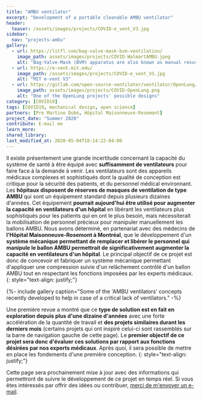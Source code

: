 ```yaml
---
title: "AMBU ventilator"
excerpt: "Development of a portable cleanable AMBU ventilator"
header:
  teaser: /assets/images/projects/COVID-e_vent_V3.jpg
sidebar:
  nav: "projects-ambu"
gallery:
  - url: https://litfl.com/bag-valve-mask-bvm-ventilation/
    image_path: assets/images/projects/COVID-WalmartAMBU.jpeg
    alt: "Bag-Valve-Mask (BVM) apparatus are also known as manual resuscitators and as self-inflating resuscitation systems"
  - url: https://e-vent.mit.edu/
    image_path: /assets/images/projects/COVID-e_vent_V3.jpg
    alt: "MIT e-vent V3"
  - url: https://gitlab.com/open-source-ventilator/ventilator/OpenLung/-/wikis/Design#visual-communication
    image_path: assets/images/projects/COVID-OpenLung.png
    alt: "One of the OpenLung projects' possible designs"
category: [COVID19]
tags: [COVID19, mechanical design, open science]
partners: [Pre Martine Dubé, Hôpital Maisonneuve-Rosemont]
project_date: "Summer 2020"
contribute: E-mail me
learn_more: 
shared_library: 
last_modified_at: 2020-05-04T18:14:22-04:00
---
```


Il existe présentement une grande incertitude concernant la capacité du système de santé à être équipé avec **suffisamment de ventilateurs** pour faire face à la demande à venir. Les ventilateurs sont des appareils médicaux complexes et sophistiqués dont la qualité de conception est critique pour la sécurité des patients, et du personnel médical environnant. Les **hôpitaux disposent de réserves de masques de ventilation de type AMBU** qui sont un équipement standard depuis plusieurs dizaines d'années. Cet équipement **pourrait aujourd'hui être utilisé pour augmenter la capacité en ventilateurs d'un hôpital** en libérant les ventilateurs plus sophistiqués pour les patients qui en ont le plus besoin, mais nécessiterait la mobilisation de personnel précieux pour manipuler manuellement les ballons AMBU. Nous avons déterminé, en partenariat avec des médecins de **l'Hôpital Maisonneuve-Rosemont à Montréal**, que le développement d'un **système mécanique permettant de remplacer et libérer le personnel qui manipule le ballon AMBU permettrait de significativement augmenter la capacité en ventilateurs d'un hôpital**. Le principal objectif de ce projet est donc de concevoir et fabriquer un système mécanique permettant d'appliquer une compression suivie d'un relâchement contrôlé d'un ballon AMBU tout en respectant les fonctions imposées par les experts médicaux.
{: style="text-align: justify;"}

{%- include gallery caption="Some of the 'AMBU ventilators' concepts recently developed to help in case of a critical lack of ventilators." -%}

Une première revue a montré que ce **type de solution est en fait en exploration depuis plus d'une dizaine d'années** avec une forte accélération de la quantité de travail et **des projets similaires durant les derniers mois** (certains projets qui ont inspiré celui-ci sont rassemblés sur la barre de navigation gauche de cette page). Le **premier objectif de ce projet sera donc d'évaluer ces solutions par rapport aux fonctions désirées par nos experts médicaux**. Après quoi, il sera possible de mettre en place les fondements d'une première conception.
{: style="text-align: justify;"}

Cette page sera prochainement mise à jour avec des informations qui permettront de suivre le développement de ce projet en temps réel. Si vous êtes intéressés par offrir des idées ou contribuer, <a href="mailto:ousted.ilyass@gmail.com">merci de m'envoyer un e-mail</a>.
